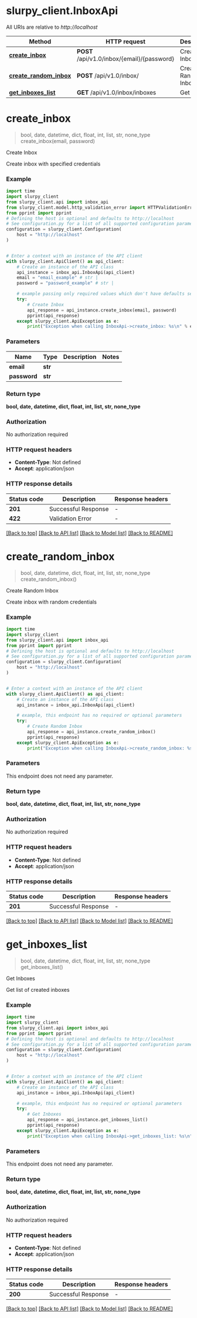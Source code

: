 # slurpy_client.InboxApi

All URIs are relative to *http://localhost*

Method | HTTP request | Description
------------- | ------------- | -------------
[**create_inbox**](InboxApi.md#create_inbox) | **POST** /api/v1.0/inbox/{email}/{password} | Create Inbox
[**create_random_inbox**](InboxApi.md#create_random_inbox) | **POST** /api/v1.0/inbox/ | Create Random Inbox
[**get_inboxes_list**](InboxApi.md#get_inboxes_list) | **GET** /api/v1.0/inbox/inboxes | Get Inboxes


# **create_inbox**
> bool, date, datetime, dict, float, int, list, str, none_type create_inbox(email, password)

Create Inbox

Create inbox with specified credentials

### Example

```python
import time
import slurpy_client
from slurpy_client.api import inbox_api
from slurpy_client.model.http_validation_error import HTTPValidationError
from pprint import pprint
# Defining the host is optional and defaults to http://localhost
# See configuration.py for a list of all supported configuration parameters.
configuration = slurpy_client.Configuration(
    host = "http://localhost"
)


# Enter a context with an instance of the API client
with slurpy_client.ApiClient() as api_client:
    # Create an instance of the API class
    api_instance = inbox_api.InboxApi(api_client)
    email = "email_example" # str | 
    password = "password_example" # str | 

    # example passing only required values which don't have defaults set
    try:
        # Create Inbox
        api_response = api_instance.create_inbox(email, password)
        pprint(api_response)
    except slurpy_client.ApiException as e:
        print("Exception when calling InboxApi->create_inbox: %s\n" % e)
```

### Parameters

Name | Type | Description  | Notes
------------- | ------------- | ------------- | -------------
 **email** | **str**|  |
 **password** | **str**|  |

### Return type

**bool, date, datetime, dict, float, int, list, str, none_type**

### Authorization

No authorization required

### HTTP request headers

 - **Content-Type**: Not defined
 - **Accept**: application/json

### HTTP response details
| Status code | Description | Response headers |
|-------------|-------------|------------------|
**201** | Successful Response |  -  |
**422** | Validation Error |  -  |

[[Back to top]](#) [[Back to API list]](../README.md#documentation-for-api-endpoints) [[Back to Model list]](../README.md#documentation-for-models) [[Back to README]](../README.md)

# **create_random_inbox**
> bool, date, datetime, dict, float, int, list, str, none_type create_random_inbox()

Create Random Inbox

Create inbox with random credentials

### Example

```python
import time
import slurpy_client
from slurpy_client.api import inbox_api
from pprint import pprint
# Defining the host is optional and defaults to http://localhost
# See configuration.py for a list of all supported configuration parameters.
configuration = slurpy_client.Configuration(
    host = "http://localhost"
)


# Enter a context with an instance of the API client
with slurpy_client.ApiClient() as api_client:
    # Create an instance of the API class
    api_instance = inbox_api.InboxApi(api_client)

    # example, this endpoint has no required or optional parameters
    try:
        # Create Random Inbox
        api_response = api_instance.create_random_inbox()
        pprint(api_response)
    except slurpy_client.ApiException as e:
        print("Exception when calling InboxApi->create_random_inbox: %s\n" % e)
```

### Parameters
This endpoint does not need any parameter.

### Return type

**bool, date, datetime, dict, float, int, list, str, none_type**

### Authorization

No authorization required

### HTTP request headers

 - **Content-Type**: Not defined
 - **Accept**: application/json

### HTTP response details
| Status code | Description | Response headers |
|-------------|-------------|------------------|
**201** | Successful Response |  -  |

[[Back to top]](#) [[Back to API list]](../README.md#documentation-for-api-endpoints) [[Back to Model list]](../README.md#documentation-for-models) [[Back to README]](../README.md)

# **get_inboxes_list**
> bool, date, datetime, dict, float, int, list, str, none_type get_inboxes_list()

Get Inboxes

Get list of created inboxes

### Example

```python
import time
import slurpy_client
from slurpy_client.api import inbox_api
from pprint import pprint
# Defining the host is optional and defaults to http://localhost
# See configuration.py for a list of all supported configuration parameters.
configuration = slurpy_client.Configuration(
    host = "http://localhost"
)


# Enter a context with an instance of the API client
with slurpy_client.ApiClient() as api_client:
    # Create an instance of the API class
    api_instance = inbox_api.InboxApi(api_client)

    # example, this endpoint has no required or optional parameters
    try:
        # Get Inboxes
        api_response = api_instance.get_inboxes_list()
        pprint(api_response)
    except slurpy_client.ApiException as e:
        print("Exception when calling InboxApi->get_inboxes_list: %s\n" % e)
```

### Parameters
This endpoint does not need any parameter.

### Return type

**bool, date, datetime, dict, float, int, list, str, none_type**

### Authorization

No authorization required

### HTTP request headers

 - **Content-Type**: Not defined
 - **Accept**: application/json

### HTTP response details
| Status code | Description | Response headers |
|-------------|-------------|------------------|
**200** | Successful Response |  -  |

[[Back to top]](#) [[Back to API list]](../README.md#documentation-for-api-endpoints) [[Back to Model list]](../README.md#documentation-for-models) [[Back to README]](../README.md)

